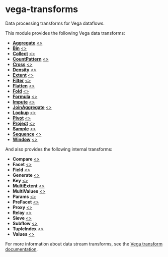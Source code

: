 # vega-transforms

Data processing transforms for Vega dataflows.

This module provides the following Vega data transforms:

- [**Aggregate**](https://vega.github.io/vega/docs/transforms/aggregate/) [&lt;&gt;](https://github.com/vega/vega-transforms/blob/master/src/Aggregate.js "Source")
- [**Bin**](https://vega.github.io/vega/docs/transforms/bin/) [&lt;&gt;](https://github.com/vega/vega-transforms/blob/master/src/Bin.js "Source")
- [**Collect**](https://vega.github.io/vega/docs/transforms/collect/) [&lt;&gt;](https://github.com/vega/vega-transforms/blob/master/src/Collect.js "Source")
- [**CountPattern**](https://vega.github.io/vega/docs/transforms/countpattern/) [&lt;&gt;](https://github.com/vega/vega-transforms/blob/master/src/CountPattern.js "Source")
- [**Cross**](https://vega.github.io/vega/docs/transforms/cross/) [&lt;&gt;](https://github.com/vega/vega-transforms/blob/master/src/Cross.js "Source")
- [**Density**](https://vega.github.io/vega/docs/transforms/density/) [&lt;&gt;](https://github.com/vega/vega-transforms/blob/master/src/Density.js "Source")
- [**Extent**](https://vega.github.io/vega/docs/transforms/extent/) [&lt;&gt;](https://github.com/vega/vega-transforms/blob/master/src/Extent.js "Source")
- [**Filter**](https://vega.github.io/vega/docs/transforms/filter/) [&lt;&gt;](https://github.com/vega/vega-transforms/blob/master/src/Filter.js "Source")
- [**Flatten**](https://vega.github.io/vega/docs/transforms/flatten/) [&lt;&gt;](https://github.com/vega/vega-transforms/blob/master/src/Flatten.js "Source")
- [**Fold**](https://vega.github.io/vega/docs/transforms/fold/) [&lt;&gt;](https://github.com/vega/vega-transforms/blob/master/src/Fold.js "Source")
- [**Formula**](https://vega.github.io/vega/docs/transforms/formula/) [&lt;&gt;](https://github.com/vega/vega-transforms/blob/master/src/Formula.js "Source")
- [**Impute**](https://vega.github.io/vega/docs/transforms/Impute/) [&lt;&gt;](https://github.com/vega/vega-transforms/blob/master/src/impute.js "Source")
- [**JoinAggregate**](https://vega.github.io/vega/docs/transforms/joinaggregate/) [&lt;&gt;](https://github.com/vega/vega-transforms/blob/master/src/JoinAggregate.js "Source")
- [**Lookup**](https://vega.github.io/vega/docs/transforms/lookup/) [&lt;&gt;](https://github.com/vega/vega-transforms/blob/master/src/Lookup.js "Source")
- [**Pivot**](https://vega.github.io/vega/docs/transforms/pivot/) [&lt;&gt;](https://github.com/vega/vega-transforms/blob/master/src/Pivot.js "Source")
- [**Project**](https://vega.github.io/vega/docs/transforms/project/) [&lt;&gt;](https://github.com/vega/vega-transforms/blob/master/src/Project.js "Source")
- [**Sample**](https://vega.github.io/vega/docs/transforms/sample/) [&lt;&gt;](https://github.com/vega/vega-transforms/blob/master/src/Sample.js "Source")
- [**Sequence**](https://vega.github.io/vega/docs/transforms/sequence/) [&lt;&gt;](https://github.com/vega/vega-transforms/blob/master/src/Sequence.js "Source")
- [**Window**](https://vega.github.io/vega/docs/transforms/window/) [&lt;&gt;](https://github.com/vega/vega-transforms/blob/master/src/Window.js "Source")

And also provides the following internal transforms:

- **Compare** [&lt;&gt;](https://github.com/vega/vega-transforms/blob/master/src/Compare.js "Source")
- **Facet** [&lt;&gt;](https://github.com/vega/vega-transforms/blob/master/src/Facet.js "Source")
- **Field** [&lt;&gt;](https://github.com/vega/vega-transforms/blob/master/src/Field.js "Source")
- **Generate** [&lt;&gt;](https://github.com/vega/vega-transforms/blob/master/src/Generate.js "Source")
- **Key** [&lt;&gt;](https://github.com/vega/vega-transforms/blob/master/src/Key.js "Source")
- **MultiExtent** [&lt;&gt;](https://github.com/vega/vega-transforms/blob/master/src/MultiExtent.js "Source")
- **MultiValues** [&lt;&gt;](https://github.com/vega/vega-transforms/blob/master/src/MultiValues.js "Source")
- **Params** [&lt;&gt;](https://github.com/vega/vega-transforms/blob/master/src/Params.js "Source")
- **PreFacet** [&lt;&gt;](https://github.com/vega/vega-transforms/blob/master/src/PreFacet.js "Source")
- **Proxy** [&lt;&gt;](https://github.com/vega/vega-transforms/blob/master/src/Proxy.js "Source")
- **Relay** [&lt;&gt;](https://github.com/vega/vega-transforms/blob/master/src/Relay.js "Source")
- **Sieve** [&lt;&gt;](https://github.com/vega/vega-transforms/blob/master/src/Sieve.js "Source")
- **Subflow** [&lt;&gt;](https://github.com/vega/vega-transforms/blob/master/src/Subflow.js "Source")
- **TupleIndex** [&lt;&gt;](https://github.com/vega/vega-transforms/blob/master/src/TupleIndex.js "Source")
- **Values** [&lt;&gt;](https://github.com/vega/vega-transforms/blob/master/src/Values.js "Source")

For more information about data stream transforms, see the
[Vega transform documentation](https://vega.github.io/vega/docs/transforms/).
